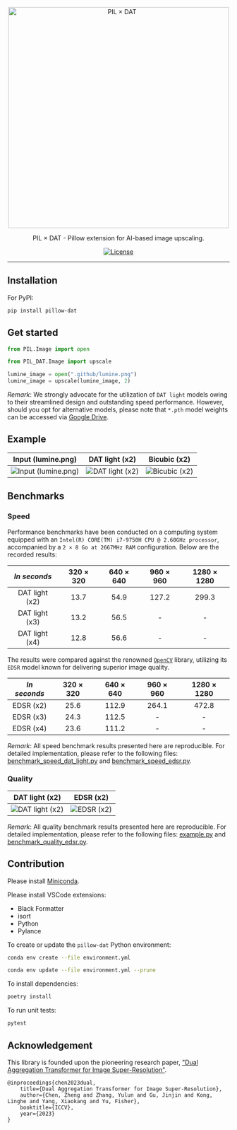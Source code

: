 <p align="center">
  <a href="https://pypi.org/project/pillow-dat/" target="_blank">
      <img alt="PIL × DAT" src="https://github.com/lovindata/pillow-dat/blob/main/.github/logo.png?raw=true" width="500" style="max-width: 100%;">
  </a>
</p>

<p align="center">
  PIL × DAT - Pillow extension for AI-based image upscaling.
</p>

<p align="center">
    <a href="https://github.com/lovindata/pillow-dat/blob/main/LICENSE"><img src="https://img.shields.io/github/license/lovindata/pillow-dat" alt="License"></a>
</p>

---

## Installation

For PyPI:

```bash
pip install pillow-dat
```

## Get started

```python
from PIL.Image import open

from PIL_DAT.Image import upscale

lumine_image = open(".github/lumine.png")
lumine_image = upscale(lumine_image, 2)
```

_Remark_: We strongly advocate for the utilization of `DAT light` models owing to their streamlined design and outstanding speed performance. However, should you opt for alternative models, please note that `*.pth` model weights can be accessed via [Google Drive](https://drive.google.com/drive/folders/1ro8bAZxrIEm03eE-7Lc15q9cwE3CJ-oh?usp=sharing).

## Example

|                                          Input (lumine.png)                                          |                                             DAT light (x2)                                              |                                              Bicubic (x2)                                              |
| :--------------------------------------------------------------------------------------------------: | :-----------------------------------------------------------------------------------------------------: | :----------------------------------------------------------------------------------------------------: |
| ![Input (lumine.png)](https://github.com/lovindata/pillow-dat/blob/main/.github/lumine.png?raw=true) | ![DAT light (x2)](https://github.com/lovindata/pillow-dat/blob/main/.github/lumine_output.png?raw=true) | ![Bicubic (x2)](https://github.com/lovindata/pillow-dat/blob/main/.github/lumine_bicubic.png?raw=true) |

## Benchmarks

### Speed

Performance benchmarks have been conducted on a computing system equipped with an `Intel(R) CORE(TM) i7-9750H CPU @ 2.60GHz processor`, accompanied by a `2 × 8 Go at 2667MHz RAM` configuration. Below are the recorded results:

|  _In seconds_  | 320 × 320 | 640 × 640 | 960 × 960 | 1280 × 1280 |
| :------------: | :-------: | :-------: | :-------: | :---------: |
| DAT light (x2) |   13.7    |   54.9    |   127.2   |    299.3    |
| DAT light (x3) |   13.2    |   56.5    |     -     |      -      |
| DAT light (x4) |   12.8    |   56.6    |     -     |      -      |

The results were compared against the renowned [`OpenCV`](https://opencv.org/) library, utilizing its `EDSR` model known for delivering superior image quality.

| _In seconds_ | 320 × 320 | 640 × 640 | 960 × 960 | 1280 × 1280 |
| :----------: | :-------: | :-------: | :-------: | :---------: |
|  EDSR (x2)   |   25.6    |   112.9   |   264.1   |    472.8    |
|  EDSR (x3)   |   24.3    |   112.5   |     -     |      -      |
|  EDSR (x4)   |   23.6    |   111.2   |     -     |      -      |

_Remark_: All speed benchmark results presented here are reproducible. For detailed implementation, please refer to the following files: [benchmark_speed_dat_light.py](https://github.com/lovindata/pillow-dat/blob/main/benchmarks/benchmark_speed_dat_light.py) and [benchmark_speed_edsr.py](https://github.com/lovindata/pillow-dat/blob/main/benchmarks/benchmark_speed_edsr.py).

### Quality

|                                             DAT light (x2)                                              |                                            EDSR (x2)                                             |
| :-----------------------------------------------------------------------------------------------------: | :----------------------------------------------------------------------------------------------: |
| ![DAT light (x2)](https://github.com/lovindata/pillow-dat/blob/main/.github/lumine_output.png?raw=true) | ![EDSR (x2)](https://github.com/lovindata/pillow-dat/blob/main/.github/lumine_edsr.png?raw=true) |

_Remark_: All quality benchmark results presented here are reproducible. For detailed implementation, please refer to the following files: [example.py](https://github.com/lovindata/pillow-dat/blob/main/examples/example.py) and [benchmark_quality_edsr.py](https://github.com/lovindata/pillow-dat/blob/main/benchmarks/benchmark_quality_edsr.py).

## Contribution

Please install [Miniconda](https://docs.conda.io/projects/miniconda/en/latest/index.html).

Please install VSCode extensions:

- Black Formatter
- isort
- Python
- Pylance

To create or update the `pillow-dat` Python environment:

```bash
conda env create --file environment.yml
```

```bash
conda env update --file environment.yml --prune
```

To install dependencies:

```bash
poetry install
```

To run unit tests:

```bash
pytest
```

## Acknowledgement

This library is founded upon the pioneering research paper, ["Dual Aggregation Transformer for Image Super-Resolution"](https://openaccess.thecvf.com/content/ICCV2023/papers/Chen_Dual_Aggregation_Transformer_for_Image_Super-Resolution_ICCV_2023_paper.pdf).

```
@inproceedings{chen2023dual,
    title={Dual Aggregation Transformer for Image Super-Resolution},
    author={Chen, Zheng and Zhang, Yulun and Gu, Jinjin and Kong, Linghe and Yang, Xiaokang and Yu, Fisher},
    booktitle={ICCV},
    year={2023}
}
```
